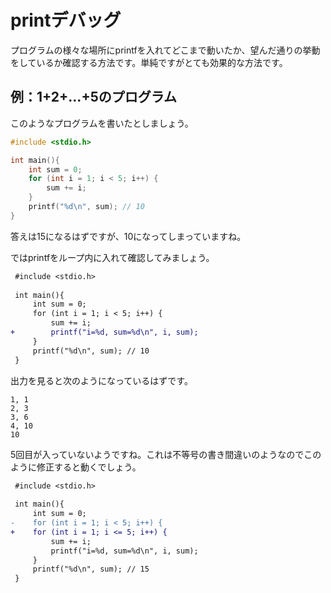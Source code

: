 # printデバッグ
プログラムの様々な場所にprintfを入れてどこまで動いたか、望んだ通りの挙動をしているか確認する方法です。単純ですがとても効果的な方法です。

## 例：1+2+...+5のプログラム
このようなプログラムを書いたとしましょう。

```c
#include <stdio.h>

int main(){
    int sum = 0;
    for (int i = 1; i < 5; i++) {
        sum += i;
    }
    printf("%d\n", sum); // 10
}
```

答えは15になるはずですが、10になってしまっていますね。

ではprintfをループ内に入れて確認してみましょう。

```diff
 #include <stdio.h>
 
 int main(){
     int sum = 0;
     for (int i = 1; i < 5; i++) {
         sum += i;
+        printf("i=%d, sum=%d\n", i, sum);
     }
     printf("%d\n", sum); // 10
 }
```

出力を見ると次のようになっているはずです。
```
1, 1
2, 3
3, 6
4, 10
10
```

5回目が入っていないようですね。これは不等号の書き間違いのようなのでこのように修正すると動くでしょう。

```diff
 #include <stdio.h>
 
 int main(){
     int sum = 0;
-    for (int i = 1; i < 5; i++) {
+    for (int i = 1; i <= 5; i++) {
         sum += i;
         printf("i=%d, sum=%d\n", i, sum);
     }
     printf("%d\n", sum); // 15
 }
```

